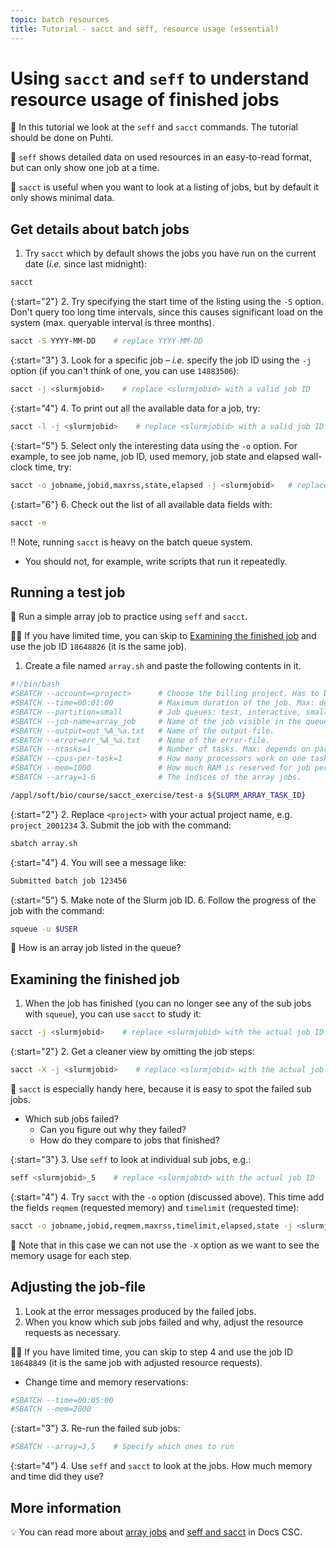```yaml
---
topic: batch resources
title: Tutorial - sacct and seff, resource usage (essential)
---
```


# Using `sacct` and `seff` to understand resource usage of finished jobs

💬 In this tutorial we look at the `seff` and `sacct` commands. The tutorial should be done on Puhti.

💭 `seff` shows detailed data on used resources in an easy-to-read format, but can only show one job at a time.

💭 `sacct` is useful when you want to look at a listing of jobs, but by default it only shows minimal data.

## Get details about batch jobs

1. Try `sacct` which by default shows the jobs you have run on the current date (_i.e._ since last midnight):

```bash
sacct
```

{:start="2"}
2. Try specifying the start time of the listing using the `-S` option. Don't query too long time intervals, since this causes significant load on the system (max. queryable interval is three months).

```bash
sacct -S YYYY-MM-DD    # replace YYYY-MM-DD
```

{:start="3"}
3. Look for a specific job – _i.e._ specify the job ID using the `-j` option (if you can't think of one, you can use `14883506`):

```bash
sacct -j <slurmjobid>    # replace <slurmjobid> with a valid job ID 
```

{:start="4"}
4. To print out all the available data for a job, try:

```bash
sacct -l -j <slurmjobid>    # replace <slurmjobid> with a valid job ID
```

{:start="5"}
5. Select only the interesting data using the `-o` option. For example, to see job name, job ID, used memory, job state and elapsed wall-clock time, try:

```bash
sacct -o jobname,jobid,maxrss,state,elapsed -j <slurmjobid>   # replace <slurmjobid> with a valid job ID
```

{:start="6"}
6. Check out the list of all available data fields with:

```bash
sacct -e
```

‼️ Note, running `sacct` is heavy on the batch queue system.

- You should not, for example, write scripts that run it repeatedly.

## Running a test job

💬 Run a simple array job to practice using `seff` and `sacct`.

☝🏻 If you have limited time, you can skip to [Examining the finished job](#examining-the-finished-job) and use the job ID `18648826` (it is the same job).

1. Create a file named `array.sh` and paste the following contents in it.

```bash
#!/bin/bash
#SBATCH --account=<project>      # Choose the billing project. Has to be defined!
#SBATCH --time=00:01:00          # Maximum duration of the job. Max: depends of the partition. 
#SBATCH --partition=small        # Job queues: test, interactive, small, large, longrun, hugemem, hugemem_longrun
#SBATCH --job-name=array_job     # Name of the job visible in the queue.
#SBATCH --output=out_%A_%a.txt   # Name of the output-file.
#SBATCH --error=err_%A_%a.txt    # Name of the error-file.
#SBATCH --ntasks=1               # Number of tasks. Max: depends on partition.
#SBATCH --cpus-per-task=1        # How many processors work on one task. Max: Number of CPUs per node.
#SBATCH --mem=1000               # How much RAM is reserved for job per node. Unit: MiB
#SBATCH --array=1-6              # The indices of the array jobs.

/appl/soft/bio/course/sacct_exercise/test-a ${SLURM_ARRAY_TASK_ID}
```

{:start="2"}
2. Replace `<project>` with your actual project name, e.g. `project_2001234`
3. Submit the job with the command:

```bash
sbatch array.sh
```

{:start="4"}
4. You will see a message like:

```bash
Submitted batch job 123456
```

{:start="5"}
5. Make note of the Slurm job ID.
6. Follow the progress of the job with the command:

```bash
squeue -u $USER
```

💭 How is an array job listed in the queue?

## Examining the finished job

1. When the job has finished (you can no longer see any of the sub jobs with `squeue`), you can use `sacct` to study it:

```bash
sacct -j <slurmjobid>    # replace <slurmjobid> with the actual job ID
```

{:start="2"}
2. Get a cleaner view by omitting the job steps:

```bash
sacct -X -j <slurmjobid>    # replace <slurmjobid> with the actual job ID
```

💬 `sacct` is especially handy here, because it is easy to spot the failed sub jobs.

- Which sub jobs failed?
    - Can you figure out why they failed?
    - How do they compare to jobs that finished?

{:start="3"}
3. Use `seff` to look at individual sub jobs, e.g.:

```bash
seff <slurmjobid>_5    # replace <slurmjobid> with the actual job ID
```

{:start="4"}
4. Try `sacct` with the `-o` option (discussed above). This time add the fields `reqmem` (requested memory) and `timelimit` (requested time):

```bash
sacct -o jobname,jobid,reqmem,maxrss,timelimit,elapsed,state -j <slurmjobid>    # replace <slurmjobid> with the actual job ID
```

💭 Note that in this case we can not use the `-X` option as we want to see the memory usage for each step.

## Adjusting the job-file

1. Look at the error messages produced by the failed jobs.
2. When you know which sub jobs failed and why, adjust the resource requests as necessary.

☝🏻 If you have limited time, you can skip to step 4 and use the job ID `18648849` (it is the same job with adjusted resource requests).

- Change time and memory reservations:

```bash
#SBATCH --time=00:05:00
#SBATCH --mem=2000
```

{:start="3"}
3. Re-run the failed sub jobs:

```bash
#SBATCH --array=3,5    # Specify which ones to run
```

{:start="4"}
4. Use `seff` and `sacct` to look at the jobs. How much memory and time did they use?

## More information

💡 You can read more about [array jobs](https://docs.csc.fi/computing/running/array-jobs) and [seff and sacct](https://docs.csc.fi/support/faq/how-much-memory-my-job-needs/) in Docs CSC.
